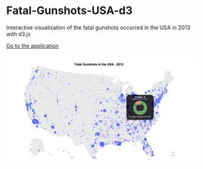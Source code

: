 # Fatal-Gunshots-USA-d3
Interactive visualization of the fatal gunshots occurred in the USA in 2013 with d3.js 

[Go to the application](https://mirkomantovani.com/d3/index.html)

![](media/cover.png)

